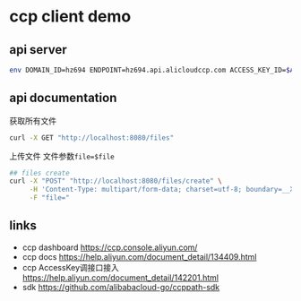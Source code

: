 # ccp client demo

## api server 

```sh
env DOMAIN_ID=hz694 ENDPOINT=hz694.api.alicloudccp.com ACCESS_KEY_ID=$ACCESS_KEY_ID ACCESS_KEY_SECRET=$ACCESS_KEY_SECRET DRIVE_ID=1 go run main.go
```

## api documentation

获取所有文件

```sh
curl -X GET "http://localhost:8080/files"
```

上传文件 文件参数`file=$file`

```sh 
## files create
curl -X "POST" "http://localhost:8080/files/create" \
     -H 'Content-Type: multipart/form-data; charset=utf-8; boundary=__X_PAW_BOUNDARY__' \
     -F "file="
```

## links

* ccp dashboard https://ccp.console.aliyun.com/
* ccp docs https://help.aliyun.com/document_detail/134409.html
* ccp AccessKey调接口接入 https://help.aliyun.com/document_detail/142201.html
* sdk https://github.com/alibabacloud-go/ccppath-sdk
